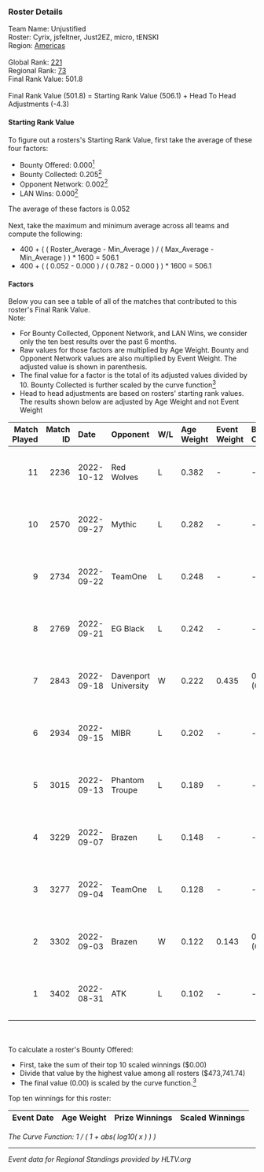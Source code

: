### Roster Details<br />
Team Name: Unjustified<br />
Roster: Cyrix, jsfeltner, Just2EZ, micro, tENSKI<br />
Region: [Americas]( ../standings_americas.md)<br />
<br />
Global Rank: [221](../standings_global.md)<br />
Regional Rank: [73]( ../standings_americas.md)<br />
Final Rank Value:  501.8<br />
<br />
Final Rank Value (501.8) = Starting Rank Value (506.1) + Head To Head Adjustments (-4.3)<br />

#### Starting Rank Value<br />
To figure out a rosters's Starting Rank Value, first take the average of these four factors:<br />
- Bounty Offered: 0.000[<sup>1</sup>](#table2)
- Bounty Collected: 0.205[<sup>2</sup>](#table1)
- Opponent Network: 0.002[<sup>2</sup>](#table1)
- LAN Wins: 0.000[<sup>2</sup>](#table1)

The average of these factors is 0.052<br />
<br />
Next, take the maximum and minimum average across all teams and compute the following:<br />
- 400 + ( ( Roster_Average - Min_Average ) / ( Max_Average - Min_Average ) ) * 1600 = 506.1
- 400 + ( ( 0.052 - 0.000 ) / ( 0.782 - 0.000 ) ) * 1600 = 506.1


#### Factors<br />
Below you can see a table of all of the matches that contributed to this roster's Final Rank Value.<br />
Note:<br />

- For Bounty Collected, Opponent Network, and LAN Wins, we consider only the ten best results over the past 6 months.
- Raw values for those factors are multiplied by Age Weight. Bounty and Opponent Network values are also multiplied by Event Weight. The adjusted value is shown in parenthesis.
- The final value for a factor is the total of its adjusted values divided by 10. Bounty Collected is further scaled by the curve function[<sup>3</sup>](#curveFunction)
- Head to head adjustments are based on rosters' starting rank values. The results shown below are adjusted by Age Weight and not Event Weight
<span id="table1"></span><br />


| Match Played | Match ID | Date       | Opponent             | W/L | Age Weight | Event Weight | Bounty Collected | Opponent Network | LAN Wins  | H2H Adj. | Roster                                   |
| -: | -: | :- | :- | :- | :- | :- | :- | :- | :- | -: | :- |
|           11 |     2236 | 2022-10-12 | Red Wolves           | L   | 0.382      | -            | -                | -                | -         |    -3.60 | Cyrix, jsfeltner, Just2EZ, micro, tENSKI |
|           10 |     2570 | 2022-09-27 | Mythic               | L   | 0.282      | -            | -                | -                | -         |    -2.46 | Cyrix, jsfeltner, Just2EZ, micro, tENSKI |
|            9 |     2734 | 2022-09-22 | TeamOne              | L   | 0.248      | -            | -                | -                | -         |    -0.76 | Cyrix, jsfeltner, Just2EZ, micro, tENSKI |
|            8 |     2769 | 2022-09-21 | EG Black             | L   | 0.242      | -            | -                | -                | -         |    -0.92 | Cyrix, jsfeltner, Just2EZ, micro, tENSKI |
|            7 |     2843 | 2022-09-18 | Davenport University | W   | 0.222      | 0.435        | 0.014 (0.001)    | 0.227 (0.022)    | 0 (0.000) |     5.49 | Cyrix, jsfeltner, Just2EZ, micro, tENSKI |
|            6 |     2934 | 2022-09-15 | MIBR                 | L   | 0.202      | -            | -                | -                | -         |    -0.39 | Cyrix, jsfeltner, Just2EZ, micro, tENSKI |
|            5 |     3015 | 2022-09-13 | Phantom Troupe       | L   | 0.189      | -            | -                | -                | -         |    -1.97 | Cyrix, jsfeltner, Just2EZ, micro, tENSKI |
|            4 |     3229 | 2022-09-07 | Brazen               | L   | 0.148      | -            | -                | -                | -         |    -1.57 | Cyrix, jsfeltner, Just2EZ, micro, tENSKI |
|            3 |     3277 | 2022-09-04 | TeamOne              | L   | 0.128      | -            | -                | -                | -         |    -0.43 | Cyrix, jsfeltner, Just2EZ, micro, tENSKI |
|            2 |     3302 | 2022-09-03 | Brazen               | W   | 0.122      | 0.143        | 0.001 (0.000)    | 0.022 (0.000)    | 0 (0.000) |     2.57 | Cyrix, jsfeltner, micro, N07, tENSKI     |
|            1 |     3402 | 2022-08-31 | ATK                  | L   | 0.102      | -            | -                | -                | -         |    -0.25 | Cyrix, jsfeltner, Just2EZ, micro, tENSKI |

<br />
<span id="table2"></span><br />
To calculate a roster's Bounty Offered:<br />

- First, take the sum of their top 10 scaled winnings ($0.00)
- Divide that value by the highest value among all rosters ($473,741.74)
- The final value (0.00) is scaled by the curve function.[<sup>3</sup>](#curveFunction)

Top ten winnings for this roster:<br />

| Event Date | Age Weight | Prize Winnings | Scaled Winnings |
| :- | -: | :- | :- |


<span id="curveFunction"></span>_The Curve Function: 1 / ( 1 + abs( log10( x ) ) )_<br />

---
_Event data for Regional Standings provided by HLTV.org_<br />
